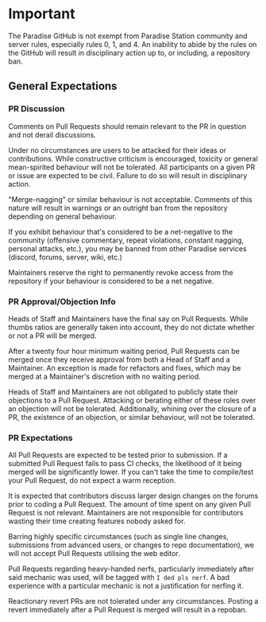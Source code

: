 # Important

The Paradise GitHub is not exempt from Paradise Station community and server rules, especially rules 0, 1, and 4. An inability to abide by the rules on the GitHub will result in disciplinary action up to, or including, a repository ban.

## General Expectations

### PR Discussion

Comments on Pull Requests should remain relevant to the PR in question and not derail discussions.

Under no circumstances are users to be attacked for their ideas or contributions. While constructive criticism is encouraged, toxicity or general mean-spirited behaviour will not be tolerated. All participants on a given PR or issue are expected to be civil. Failure to do so will result in disciplinary action.

"Merge-nagging" or similar behaviour is not acceptable. Comments of this nature will result in warnings or an outright ban from the repository depending on general behaviour.

If you exhibit behaviour that's considered to be a net-negative to the community (offensive commentary, repeat violations, constant nagging, personal attacks, etc.), you may be banned from other Paradise services (discord, forums, server, wiki, etc.)

Maintainers reserve the right to permanently revoke access from the repository if your behaviour is considered to be a net negative.

### PR Approval/Objection Info

Heads of Staff and Maintainers have the final say on Pull Requests. While thumbs ratios are generally taken into account, they do not dictate whether or not a PR will be merged.

After a twenty four hour minimum waiting period, Pull Requests can be merged once they receive approval from both a Head of Staff and a Maintainer. An exception is made for refactors and fixes, which may be merged at a Maintainer's discretion with no waiting period.

Heads of Staff and Maintainers are not obligated to publicly state their objections to a Pull Request. Attacking or berating either of these roles over an objection will not be tolerated. Additionally, whining over the closure of a PR, the existence of an objection, or similar behaviour, will not be tolerated.

### PR Expectations

All Pull Requests are expected to be tested prior to submission. If a submitted Pull Request fails to pass CI checks, the likelihood of it being merged will be significantly lower. If you can't take the time to compile/test your Pull Request, do not expect a warm reception.

It is expected that contributors discuss larger design changes on the forums prior to coding a Pull Request. The amount of time spent on any given Pull Request is not relevant. Maintainers are not responsible for contributors wasting their time creating features nobody asked for.

Barring highly specific circumstances (such as single line changes, submissions from advanced users, or changes to repo documentation), we will not accept Pull Requests utilising the web editor.

Pull Requests regarding heavy-handed nerfs, particularly immediately after said mechanic was used, will be tagged with `I ded pls nerf`. A bad experience with a particular mechanic is not a justification for nerfing it.

Reactionary revert PRs are not tolerated under any circumstances. Posting a revert immediately after a Pull Request is merged will result in a repoban.
